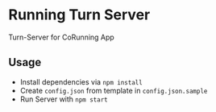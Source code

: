 # Running Turn Server

Turn-Server for CoRunning App

## Usage

- Install dependencies via `npm install`
- Create `config.json` from template in `config.json.sample`
- Run Server with `npm start`